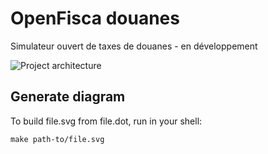 # OpenFisca douanes

Simulateur ouvert de taxes de douanes - en développement

![Project architecture](https://cdn.rawgit.com/openfisca/openfisca-douanes/master/notes/architecture.svg)

## Generate diagram

To build file.svg from file.dot, run in your shell:

```
make path-to/file.svg
```
